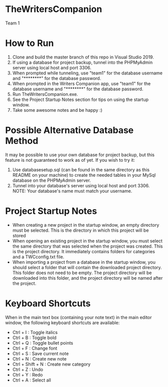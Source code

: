 # TheWritersCompanion
Team 1

# How to Run
1. Clone and build the master branch of this repo in Visual Studio 2019.
2. If using a database for project backup, tunnel into the PHPMyAdmin server using local host and port 3306.
3. When prompted while tunneling, use "team1" for the database username and "********" for the database password.
4. When prompted in the Writers Companion app, use "team1" for the database username and "********" for the database password.
5. Run TheWritersCompanion.exe.
6. See the Project Startup Notes section for tips on using the startup window.
7. Take some awesome notes and be happy :)

# Possible Alternative Database Method
It may be possible to use your own database for project backup, but this feature is not guaranteed to work as of yet. If you wish to try it:
1. Use databasesetup.sql (can be found in the same directory as this README on your machine) to create the needed tables in your MySql database on the PHPMyAdmin server.
2. Tunnel into your database's server using local host and port 3306. NOTE: Your database's name must match your username.

# Project Startup Notes
- When creating a new project in the startup window, an empty directory must be selected. This is the directory in which this project will be stored
- When opening an existing project in the startup window, you must select the same directory that was selected when the project was created. This is the project directory. It immediately contains folders for categories and a TWCconfig.txt file.
- When importing a project from a database in the startup window, you should select a folder that will contain the downloaded project directory. This folder does not need to be empty. The project directory will be downloaded into this folder, and the project directory will be named after the project.

# Keyboard Shortcuts
When in the main text box (containing your note text) in the main editor window, the following keyboard shortcuts are available:
- Ctrl + I : Toggle italics
- Ctrl + B : Toggle bold
- Ctrl + Q : Toggle bullet points
- Ctrl + F : Change font
- Ctrl + S : Save current note
- Ctrl + N : Create new note
- Ctrl + Shift + N : Create new category
- Ctrl + Z : Undo
- Ctrl + Y : Redo
- Ctrl + A : Select all


